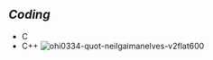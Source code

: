 ## *Coding*
* C
* C++
![ohi0334-quot-neilgaimanelves-v2flat600](https://user-images.githubusercontent.com/39597756/51375884-3d1f3380-1b1c-11e9-8a4e-e987b00194bf.jpg)
